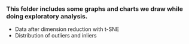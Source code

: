 ### This folder includes some graphs and charts we draw while doing exploratory analysis.

* Data after dimension reduction with t-SNE
* Distribution of outliers and inliers 
